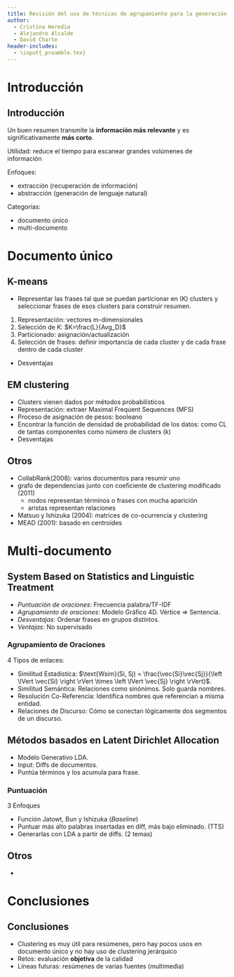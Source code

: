 ```yaml
---
title: Revisión del uso de técnicas de agrupamiento para la generación automática de resúmenes
author:
  - Cristina Heredia
  - Alejandro Alcalde
  - David Charte
header-includes:
  - \input{_preamble.tex}
---
```


# Introducción

## Introducción

Un buen resumen transmite la **información más relevante** y es significativamente **más corto**.

Utilidad: reduce el tiempo para escanear grandes volúmenes de información

Enfoques:

- extracción (recuperación de información)
- abstracción (generación de lenguaje natural)

Categorías:

- documento único
- multi-documento

# Documento único

## K-means

- Representar las frases tal que se puedan particionar en (K) clusters y seleccionar frases de esos clusters para construir resumen.

1. Representación: vectores m-dimensionales
2. Selección de K: $K=\frac{L}{Avg_D}$
3. Particionado: asignación/actualización
4. Selección de frases: definir importancia de cada cluster y de cada frase dentro de cada cluster

- Desventajas

## EM clustering

- Clusters vienen dados por métodos probabilísticos
- Representación: extraer Maximal Frequent Sequences (MFS)
- Proceso de asignación de pesos: booleano
- Encontrar la función de densidad de probabilidad de los datos: como CL de tantas componentes como número de clusters (k)
- Desventajas

## Otros

- CollabRank(2008): varios documentos para resumir uno
- grafo de dependencias junto con coeficiente de clustering modificado (2011)
	- nodos representan términos o frases con mucha aparición
	- aristas representan relaciones
- Matsuo y Ishizuka (2004): matrices de co-ocurrencia y clustering
- MEAD (2001): basado en centroides

# Multi-documento

## System Based on Statistics and Linguistic Treatment

- _Puntuación de oraciones_: Frecuencia palabra/TF-IDF
- _Agrupamiento de oraciones_: Modelo Gráfico 4D. Vértice => Sentencia.
- _Desventajas_: Ordenar frases en grupos distintos.
- _Ventajas_: No supervisado

### Agrupamiento de Oraciones

4 Tipos de enlaces:

- Similitud Estadística: $\text{Wsim}(Si, Sj) = \frac{\vec{Si}\vec{Sj}}{\left \lVert \vec{Si} \right \rVert \times \left \lVert \vec{Sj} \right \rVert}$.
- Similitud Semántica: Relaciones como sinónimos. Solo guarda nombres.
- Resolución Co-Referencia: Identifica nombres que referencian a misma entidad.
- Relaciones de Discurso: Cómo se conectan lógicamente dos segmentos de un discurso.

## Métodos basados en Latent Dirichlet Allocation

- Modelo Generativo LDA.
- Input: Diffs de documentos.
- Puntúa términos y los acumula para frase.

### Puntuación

3 Enfoques

- Función Jatowt, Bun y Ishizuka (_Baseline_)
- Puntuar más alto palabras insertadas en diff, más bajo eliminado. (TTS)
- Generarlas con LDA a partir de diffs. (2 temas)

## Otros

-

# Conclusiones

## Conclusiones

- Clustering es muy útil para resúmenes, pero hay pocos usos en documento único y no hay uso de clustering jerárquico
- Retos: evaluación **objetiva** de la calidad
- Líneas futuras: resúmenes de varias fuentes (multimedia)
